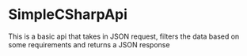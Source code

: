 # SimpleCSharpApi

This is a basic api that takes in JSON request, filters the data based on some requirements and returns a JSON response

